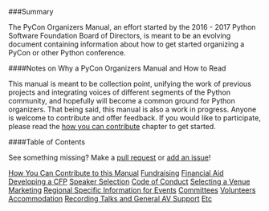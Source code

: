 ###Summary

The PyCon Organizers Manual, an effort started by the 2016 - 2017 Python Software Foundation Board of Directors, is meant to be an evolving document containing information about how to get started organizing a PyCon or other Python conference.

####Notes on Why a PyCon Organizers Manual and How to Read 

This manual is meant to be collection point, unifying the work of previous projects and integrating voices of different segments of the Python community, and hopefully will become a common ground for Python organizers. That being said, this manual is also a work in progress. Anyone is welcome to contribute and offer feedback. If you would like to participate, please read the [how you can contribute](docs/how_to_contribute.md) chapter to get started. 

####Table of Contents

See something missing? Make a [pull request](https://github.com/lorenanicole/pycon_organizers_manual/pulls) or [add an issue](https://github.com/lorenanicole/pycon_organizers_manual/issues)!

[How You Can Contribute to this Manual](docs/how_to_contribute.md)
[Fundraising](docs/fundraising.md)
[Financial Aid](docs/financial_aid.md)
[Developing a CFP](docs/developing_a_cfp.md)
[Speaker Selection](docs/speaker_selection.md)
[Code of Conduct](docs/code_of_conduct.md)
[Selecting a Venue](docs/selecting_a_venue.md)
[Marketing](docs/marketing.md)
[Regional Specific Information for Events](docs/regional_specific_information.md)
[Committees](docs/committees.md)
[Volunteers](docs/volunteers.md)
[Accommodation](docs/accommodation.md)
[Recording Talks and General AV Support](docs/recording_talks.md)
[Etc](docs/etc.md)